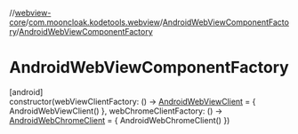 //[webview-core](../../../index.md)/[com.mooncloak.kodetools.webview](../index.md)/[AndroidWebViewComponentFactory](index.md)/[AndroidWebViewComponentFactory](-android-web-view-component-factory.md)

# AndroidWebViewComponentFactory

[android]\
constructor(webViewClientFactory: () -&gt; [AndroidWebViewClient](../-android-web-view-client/index.md) = { AndroidWebViewClient() }, webChromeClientFactory: () -&gt; [AndroidWebChromeClient](../-android-web-chrome-client/index.md) = { AndroidWebChromeClient() })
